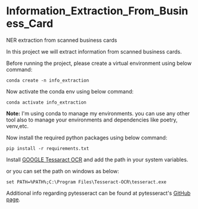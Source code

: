 # Information_Extraction_From_Business_Card
NER extraction from scanned business cards

In this project we will extract information from scanned business cards.

Before running the project, please create a virtual environment using below command:

``` conda create -n info_extraction ```

Now activate the conda env using below command:

``` conda activate info_extraction ```

<b>Note:</b>  I'm using conda to manage my environments. you can use any other tool also to manage your environments and dependencies like poetry, venv,etc.

Now install the required python packages using below command:

``` pip install -r requirements.txt ```

Install [GOOGLE Tessaract OCR](https://github.com/tesseract-ocr/tesseract) and add the path in your system variables. 

or you can set the path on windows as below:

``` set PATH=%PATH%;C:\Program Files\Tesseract-OCR\tesseract.exe ```

Additional info regarding pytesseract can be found at pytesseract's [GitHub page](https://github.com/madmaze/pytesseract).



